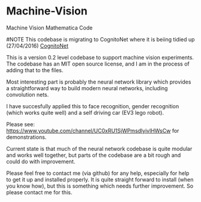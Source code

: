 # Machine-Vision
Machine Vision Mathematica Code

#NOTE This codebase is migrating to CognitoNet where it is beiing tidied up (27/04/2016)
[CognitoNet](https://github.com/jfrancis71/CognitoNet)



This is a version 0.2 level codebase to support machine vision experiments. The codebase has an MIT open source license, and I am
in the process of adding that to the files.

Most interesting part is probably the neural network library which provides a straightforward way to
build modern neural networks, including convolution nets.

I have succesfully applied this to face recognition, gender recognition (which works quite well) and
a self driving car (EV3 lego robot).

Please see: https://www.youtube.com/channel/UC0xRU1SjWPmsdlyivlHWsCw
for demonstrations.

Current state is that much of the neural network codebase is quite modular and works well together, but parts of the
codebase are a bit rough and could do with improvement.

Please feel free to contact me (via github) for any help, especially for help to get it up and installed properly. It is quite straight
forward to install (when you know how), but this is something which needs further improvement. So please contact me for this.
